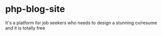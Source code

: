 # php-blog-site
It's a platform for job seekers who needs to design a stunning cv/resume and it is totally free

